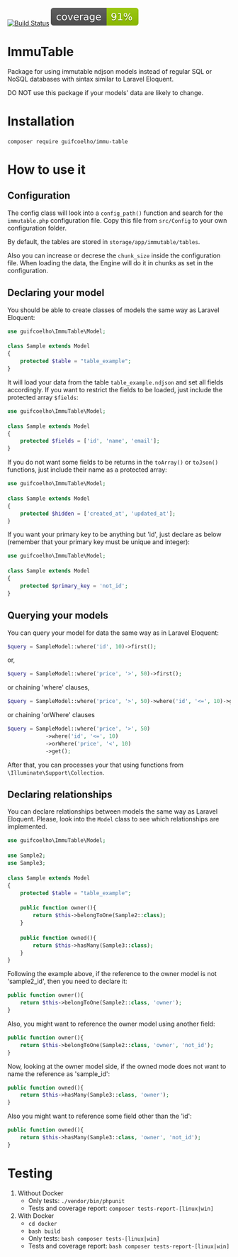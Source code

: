 [![Build Status](https://travis-ci.com/guifcoelho/ImmuTable.svg?branch=master)](https://travis-ci.com/guifcoelho/ImmuTable)
![Code Coverage Status](tests/report/coverage.svg)


# ImmuTable

Package for using immutable ndjson models instead of regular SQL or NoSQL databases with sintax similar to Laravel Eloquent.

DO NOT use this package if your models' data are likely to change.

# Installation

`composer require guifcoelho/immu-table`

# How to use it

## Configuration

The config class will look into a `config_path()` function and search for the `immutable.php` configuration file. Copy this file from `src/Config` to your own configuration folder.

By default, the tables are stored in `storage/app/immutable/tables`.

Also you can increase or decrese the `chunk_size` inside the configuration file. When loading the data, the Engine will do it in chunks as set in the configuration.

## Declaring your model

You should be able to create classes of models the same way as Laravel Eloquent:

```php
use guifcoelho\ImmuTable\Model;

class Sample extends Model
{
    protected $table = "table_example";
}
```

It will load your data from the table `table_example.ndjson` and set all fields accordingly. If you want to restrict the fields to be loaded, just include the protected array `$fields`:

```php
use guifcoelho\ImmuTable\Model;

class Sample extends Model
{
    protected $fields = ['id', 'name', 'email'];
}
```

If you do not want some fields to be returns in the `toArray()` or `toJson()` functions, just include their name as a protected array:

```php
use guifcoelho\ImmuTable\Model;

class Sample extends Model
{
    protected $hidden = ['created_at', 'updated_at'];
}
```

If you want your primary key to be anything but 'id', just declare as below (remember that your primary key must be unique and integer):

```php
use guifcoelho\ImmuTable\Model;

class Sample extends Model
{
    protected $primary_key = 'not_id';
}
```

## Querying your models

You can query your model for data the same way as in Laravel Eloquent:

```php
$query = SampleModel::where('id', 10)->first();
```

or,

```php
$query = SampleModel::where('price', '>', 50)->first();
```

or chaining 'where' clauses, 

```php
$query = SampleModel::where('price', '>', 50)->where('id', '<=', 10)->get();
```

or chaining 'orWhere' clauses

```php
$query = SampleModel::where('price', '>', 50)
            ->where('id', '<=', 10)
            ->orWhere('price', '<', 10)
            ->get();
```

After that, you can processes your that using functions from `\Illuminate\Support\Collection`.

## Declaring relationships

You can declare relationships between models the same way as Laravel Eloquent. Please, look into the `Model` class to see which relationships are implemented.

```php
use guifcoelho\ImmuTable\Model;

use Sample2;
use Sample3;

class Sample extends Model
{
    protected $table = "table_example";

    public function owner(){
        return $this->belongToOne(Sample2::class);
    }

    public function owned(){
        return $this->hasMany(Sample3::class);
    }
}
```

Following the example above, if the reference to the owner model is not 'sample2_id', then you need to declare it:

```php
public function owner(){
    return $this->belongToOne(Sample2::class, 'owner');
}
```

Also, you might want to reference the owner model using another field:

```php
public function owner(){
    return $this->belongToOne(Sample2::class, 'owner', 'not_id');
}
```

Now, looking at the owner model side, if the owned mode does not want to name the reference as 'sample_id':

```php
public function owned(){
    return $this->hasMany(Sample3::class, 'owner');
}
```

Also you might want to reference some field other than the 'id':

```php
public function owned(){
    return $this->hasMany(Sample3::class, 'owner', 'not_id');
}
```


# Testing

1. Without Docker
   - Only tests: `./vendor/bin/phpunit`
   - Tests and coverage report: `composer tests-report-[linux|win]`
2. With Docker
   - `cd docker`
   - `bash build`
   - Only tests: `bash composer tests-[linux|win]`
   - Tests and coverage report: `bash composer tests-report-[linux|win]`
